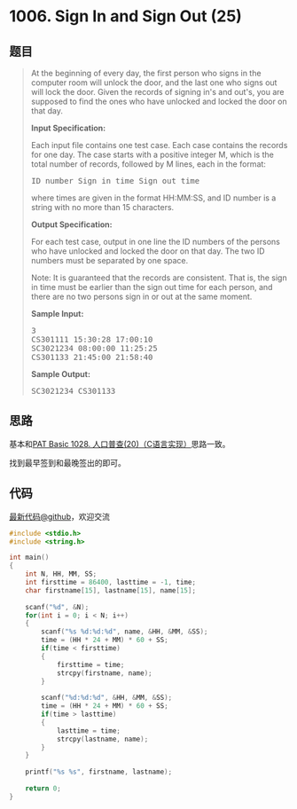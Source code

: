<h1>1006. Sign In and Sign Out (25)</h1>

## 题目

> <div id="problemContent">
> <p>At the beginning of every day, the first person who signs in the computer room will unlock the door, and the last one who signs out will lock the door.  Given the records of signing in's and out's, you are supposed to find the ones who have unlocked and locked the door on that day.
> </p>
> <p><b>
> Input Specification:
> </b></p>
> <p>Each input file contains one test case. Each case contains the records for one day.  The case starts with a positive integer M, which is the total number of records, followed by M lines, each in the format:</p>
> <pre>
> ID_number Sign_in_time Sign_out_time
> </pre>
> <p>where times are given in the format HH:MM:SS, and ID number is a string with no more than 15 characters.
> </p>
> <p><b>
> Output Specification:
> </b></p>
> <p>For each test case, output in one line the ID numbers of the persons who have unlocked and locked the door on that day.  The two ID numbers must be separated by one space.</p>
> <p>Note:  It is guaranteed that the records are consistent.  That is, the sign in time must be earlier than the sign out time for each person, and there are no two persons sign in or out at the same moment.</p>
> <b>Sample Input:</b><pre>
> 3
> CS301111 15:30:28 17:00:10
> SC3021234 08:00:00 11:25:25
> CS301133 21:45:00 21:58:40
> </pre>
> <b>Sample Output:</b><pre>
> SC3021234 CS301133
> </pre>
> </div>

## 思路

基本和[PAT Basic 1028. 人口普查(20)（C语言实现）](http://www.jianshu.com/p/87656a0e7ef7)思路一致。

找到最早签到和最晚签出的即可。

## 代码

[最新代码@github](https://github.com/OliverLew/PAT/blob/master/PATAdvanced/1006.c)，欢迎交流
```c
#include <stdio.h>
#include <string.h>

int main()
{
    int N, HH, MM, SS;
    int firsttime = 86400, lasttime = -1, time;
    char firstname[15], lastname[15], name[15];
    
    scanf("%d", &N);
    for(int i = 0; i < N; i++)
    {
        scanf("%s %d:%d:%d", name, &HH, &MM, &SS);
        time = (HH * 24 + MM) * 60 + SS;
        if(time < firsttime)
        {
            firsttime = time;
            strcpy(firstname, name);
        }
        
        scanf("%d:%d:%d", &HH, &MM, &SS);
        time = (HH * 24 + MM) * 60 + SS;
        if(time > lasttime)
        {    
            lasttime = time;
            strcpy(lastname, name);
        }    
    }
    
    printf("%s %s", firstname, lastname);
    
    return 0;
}

```